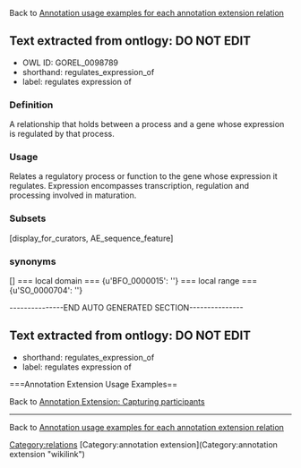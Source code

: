 Back to [Annotation usage examples for each annotation extension relation](http://wiki.geneontology.org/index.php/Annotation_usage_examples_for_each_annotation_extension_relation)

## Text extracted from ontlogy: DO NOT EDIT
* OWL ID: GOREL_0098789
* shorthand: regulates_expression_of
* label: regulates expression of
### Definition
A relationship that holds between a process and a gene whose expression is regulated by that process.
### Usage
Relates a regulatory process or function to the gene whose expression it regulates.  Expression encompasses transcription, regulation and processing involved in maturation.
### Subsets
[display_for_curators, AE_sequence_feature]
### synonyms
[]
=== local domain ===
{u'BFO_0000015': ''}
=== local range ===
{u'SO_0000704': ''}

---------------END AUTO GENERATED SECTION---------------


Text extracted from ontlogy: DO NOT EDIT
----------------------------------------

-   shorthand: regulates\_expression\_of
-   label: regulates expression of

===Annotation Extension Usage Examples==

Back to [Annotation Extension: Capturing participants](http://wiki.geneontology.org/index.php/Annotation_Extension:_Capturing_participants)

------------------------------------------------------------------------

Back to [Annotation usage examples for each annotation extension relation](http://wiki.geneontology.org/index.php/Annotation_usage_examples_for_each_annotation_extension_relation)

<Category:relations> [Category:annotation extension](Category:annotation extension "wikilink")
